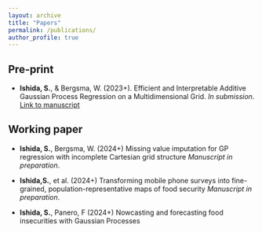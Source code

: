 ```yaml
---
layout: archive
title: "Papers"
permalink: /publications/
author_profile: true
---
```


<!-- {% if author.googlescholar %}
  You can also find my articles on <u><a href="{{author.googlescholar}}">my Google Scholar profile</a>.</u>
{% endif %}

{% include base_path %}

{% for post in site.publications reversed %}
  {% include archive-single.html %}
{% endfor %} -->

Pre-print
---------
* **Ishida, S.**, & Bergsma, W. (2023+). Efficient and Interpretable Additive Gaussian Process Regression on a Multidimensional Grid. *In submission*. [Link to manuscript](https://arxiv.org/abs/2305.07073)

Working paper
---------
* **Ishida, S.**, Bergsma, W. (2024+) Missing value imputation for GP regression with incomplete Cartesian grid structure *Manuscript in preparation*.

* **Ishida,S.**, et al. (2024+) Transforming mobile phone surveys into fine-grained,
population-representative maps of food security *Manuscript in preparation*.

* **Ishida, S.**, Panero, F (2024+) Nowcasting and forecasting food insecurities with Gaussian Processes
